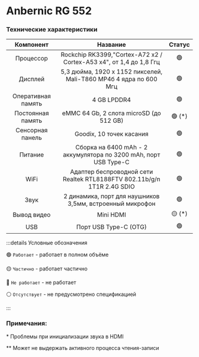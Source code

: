 # Anbernic RG 552

### Технические характеристики

|     Компонент      |                                 Название                                |         Статус       |
| :----------------: | :---------------------------------------------------------------------: | :------------------: |
|     Процессор      |   Rockchip RK3399,"Cortex-A72 x2 / Cortex-A53 x4", от 1,4 до 1,8 Ггц    |    :green_circle:    |
|      Дисплей       |    5,3 дюйма, 1920 x 1152 пикселей, Mali-T860 MP4б 4 ядра по 600 Мгц    |    :green_circle:    |
| Оперативная память |                              4 GB LPDDR4                                |    :green_circle:    |
| Постоянная память  |            eMMC 64 Gb, 2 слота microSD (до 512 GB)                      | :green_circle: (\*)  |
|  Сенсорная панель  |                  Goodix, 10 точек касания                               |    :green_circle:    |
|       Питание      |    Сборка на 6400 mAh - 2 аккумулятора по 3200 mAh, порт USB Type-C     |    :green_circle:    |
|        WiFi        | Адаптер беспроводной сети Realtek RTL8188FTV 802.11b/g/n 1T1R 2.4G SDIO |    :green_circle:    |
|        Звук        |        2 динамика, порт для наушников 3,5мм, встроенный микрофон        |    :green_circle:    |
|     Вывод видео    |                            Mini HDMI                                    | :yellow_circle: (\*) |
|        USB         |                        Порт USB Type-C (OTG)                            |   :green_circle:     |

:::details Условные обозначения

:green_circle: `Работает` - работает в полном объёме

:yellow_circle: `Частично` - работает частично

:red_circle: `Не работает` - не работает

:white_circle: `Отсутствует` - не предусмотрено спецификацией

:::

### Примечания:

\*  Проблемы при инициализации звука в HDMI

\** Может не выдержать активного процесса чтения-записи
